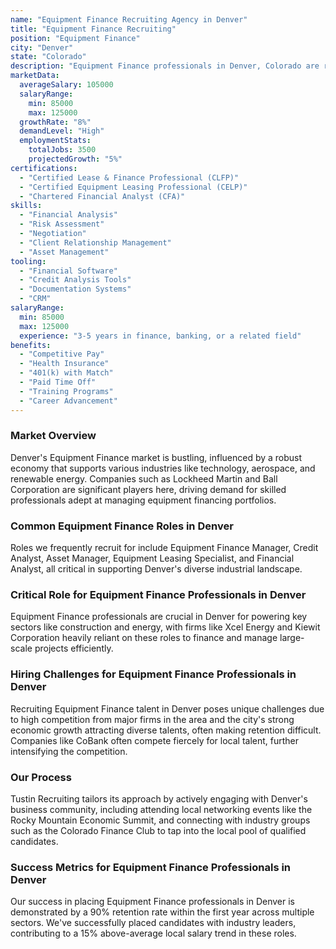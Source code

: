 ```yaml
---
name: "Equipment Finance Recruiting Agency in Denver"
title: "Equipment Finance Recruiting"
position: "Equipment Finance"
city: "Denver"
state: "Colorado"
description: "Equipment Finance professionals in Denver, Colorado are responsible for structuring, negotiating, and managing finance solutions for clients looking to acquire new equipment."
marketData:
  averageSalary: 105000
  salaryRange:
    min: 85000
    max: 125000
  growthRate: "8%"
  demandLevel: "High"
  employmentStats:
    totalJobs: 3500
    projectedGrowth: "5%"
certifications:
  - "Certified Lease & Finance Professional (CLFP)"
  - "Certified Equipment Leasing Professional (CELP)"
  - "Chartered Financial Analyst (CFA)"
skills:
  - "Financial Analysis"
  - "Risk Assessment"
  - "Negotiation"
  - "Client Relationship Management"
  - "Asset Management"
tooling:
  - "Financial Software"
  - "Credit Analysis Tools"
  - "Documentation Systems"
  - "CRM"
salaryRange:
  min: 85000
  max: 125000
  experience: "3-5 years in finance, banking, or a related field"
benefits:
  - "Competitive Pay"
  - "Health Insurance"
  - "401(k) with Match"
  - "Paid Time Off"
  - "Training Programs"
  - "Career Advancement"
---
```


### Market Overview
Denver's Equipment Finance market is bustling, influenced by a robust economy that supports various industries like technology, aerospace, and renewable energy. Companies such as Lockheed Martin and Ball Corporation are significant players here, driving demand for skilled professionals adept at managing equipment financing portfolios.
### Common Equipment Finance Roles in Denver
Roles we frequently recruit for include Equipment Finance Manager, Credit Analyst, Asset Manager, Equipment Leasing Specialist, and Financial Analyst, all critical in supporting Denver's diverse industrial landscape.

### Critical Role for Equipment Finance Professionals in Denver
Equipment Finance professionals are crucial in Denver for powering key sectors like construction and energy, with firms like Xcel Energy and Kiewit Corporation heavily reliant on these roles to finance and manage large-scale projects efficiently.

### Hiring Challenges for Equipment Finance Professionals in Denver
Recruiting Equipment Finance talent in Denver poses unique challenges due to high competition from major firms in the area and the city's strong economic growth attracting diverse talents, often making retention difficult. Companies like CoBank often compete fiercely for local talent, further intensifying the competition.

### Our Process
Tustin Recruiting tailors its approach by actively engaging with Denver's business community, including attending local networking events like the Rocky Mountain Economic Summit, and connecting with industry groups such as the Colorado Finance Club to tap into the local pool of qualified candidates.

### Success Metrics for Equipment Finance Professionals in Denver
Our success in placing Equipment Finance professionals in Denver is demonstrated by a 90% retention rate within the first year across multiple sectors. We've successfully placed candidates with industry leaders, contributing to a 15% above-average local salary trend in these roles.
